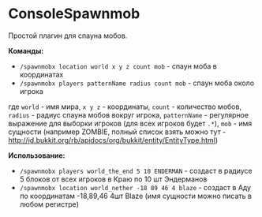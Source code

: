 ConsoleSpawnmob
===============

Простой плагин для спауна мобов.

<b>Команды:</b>
<ul>
<li><code>/spawnmobx location world x y z count mob</code> - спаун моба в координатах</li>
<li><code>/spawnmobx players patternName radius count mob</code> - спаун моба около игрока</li>
</ul>

где <code>world</code> - имя мира, <code>x y z</code> - координаты, <code>count</code> - количество мобов,
<code>radius</code> - радиус спауна мобов вокруг игрока,
<code>patternName</code> - регулярное выражение для выборки игроков (для всех игроков будет <code>.*</code>),
<code>mob</code> - имя сущности (например ZOMBIE, полный список взять можно тут - http://jd.bukkit.org/rb/apidocs/org/bukkit/entity/EntityType.html)

<b>Использование:</b>
<ul>
<li><code>/spawnmobx players world_the_end 5 10 ENDERMAN</code> - создаст в радиусе 5 блоков от всех игроков в Краю по 10 шт Эндерманов</li>
<li><code>/spawnmobx location world_nether -18 89 46 4 blaze</code> - создаст в Аду по координатам -18,89,46 4шт Blaze (имя сущности можно писать в любом регистре)</li>
</ul>
